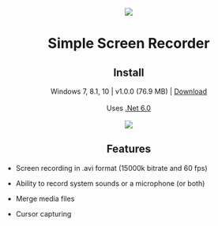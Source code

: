 <p align="center">
  <a href="https://postimg.cc/"><img src="https://i.postimg.cc/3NCTY9rx/screencapturelogo.png"></a>
</p>
<h1 align="center">Simple Screen Recorder</h1>

<h2 align="center">Install</h2>
<p align="center">
  Windows 7, 8.1, 10 | v1.0.0 (76.9 MB) | <a href="https://github.com/lextrack/Simple-Screen-Recorder/releases/download/1.0.0/Simple-Screen-Recorder-Release-Portable.7z">Download</a><br><br>
  Uses <a href="https://dotnet.microsoft.com/en-us/download/dotnet/6.0/runtime">.Net 6.0</a><br><br>
  <a href="https://postimg.cc/"><img src="https://i.postimg.cc/mrMpvkgb/main-Screen-Inventory.png"></a>
</p>

<h2 align="center">Features</h2>

- Screen recording in .avi format (15000k bitrate and 60 fps)

- Ability to record system sounds or a microphone (or both)<br>
- Merge media files<br>
- Cursor capturing<br>

